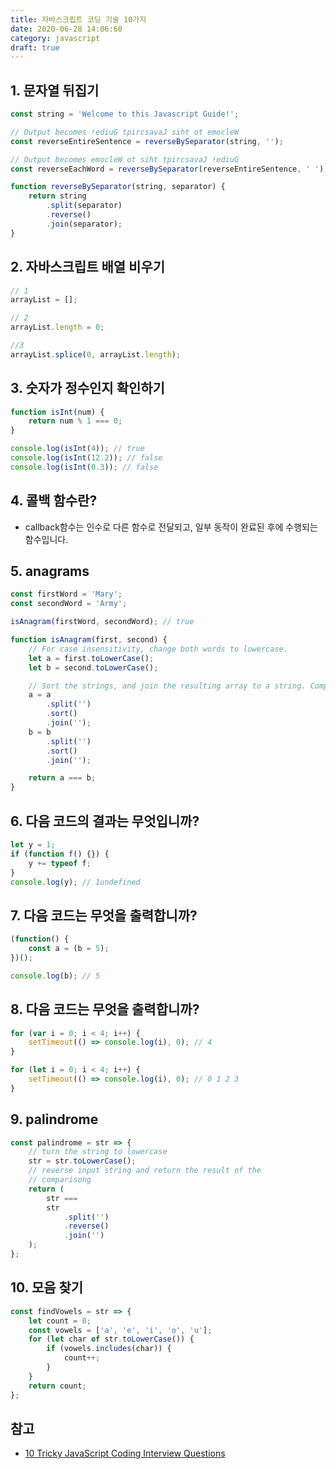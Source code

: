 ```yaml
---
title: 자바스크립트 코딩 기술 10가지
date: 2020-06-28 14:06:60
category: javascript
draft: true
---
```


## 1. 문자열 뒤집기

```javascript
const string = 'Welcome to this Javascript Guide!';

// Output becomes !ediuG tpircsavaJ siht ot emocleW
const reverseEntireSentence = reverseBySeparator(string, '');

// Output becomes emocleW ot siht tpircsavaJ !ediuG
const reverseEachWord = reverseBySeparator(reverseEntireSentence, ' ');

function reverseBySeparator(string, separator) {
	return string
		.split(separator)
		.reverse()
		.join(separator);
}
```

## 2. 자바스크립트 배열 비우기

```javascript
// 1
arrayList = [];

// 2
arrayList.length = 0;

//3
arrayList.splice(0, arrayList.length);
```

## 3. 숫자가 정수인지 확인하기

```javascript
function isInt(num) {
	return num % 1 === 0;
}

console.log(isInt(4)); // true
console.log(isInt(12.2)); // false
console.log(isInt(0.3)); // false
```

## 4. 콜백 함수란?

- callback함수는 인수로 다른 함수로 전달되고, 일부 동작이 완료된 후에 수행되는 함수입니다.

## 5. anagrams

```javascript
const firstWord = 'Mary';
const secondWord = 'Army';

isAnagram(firstWord, secondWord); // true

function isAnagram(first, second) {
	// For case insensitivity, change both words to lowercase.
	let a = first.toLowerCase();
	let b = second.toLowerCase();

	// Sort the strings, and join the resulting array to a string. Compare the results
	a = a
		.split('')
		.sort()
		.join('');
	b = b
		.split('')
		.sort()
		.join('');

	return a === b;
}
```

## 6. 다음 코드의 결과는 무엇입니까?

```javascript
let y = 1;
if (function f() {}) {
	y += typeof f;
}
console.log(y); // 1undefined
```

## 7. 다음 코드는 무엇을 출력합니까?

```javascript
(function() {
	const a = (b = 5);
})();

console.log(b); // 5
```

## 8. 다음 코드는 무엇을 출력합니까?

```javascript
for (var i = 0; i < 4; i++) {
	setTimeout(() => console.log(i), 0); // 4
}

for (let i = 0; i < 4; i++) {
	setTimeout(() => console.log(i), 0); // 0 1 2 3
}
```

## 9. palindrome

```javascript
const palindrome = str => {
	// turn the string to lowercase
	str = str.toLowerCase();
	// reverse input string and return the result of the
	// comparisong
	return (
		str ===
		str
			.split('')
			.reverse()
			.join('')
	);
};
```

## 10. 모음 찾기

```javascript
const findVowels = str => {
	let count = 0;
	const vowels = ['a', 'e', 'i', 'o', 'u'];
	for (let char of str.toLowerCase()) {
		if (vowels.includes(char)) {
			count++;
		}
	}
	return count;
};
```

## 참고

- [10 Tricky JavaScript Coding Interview Questions](https://medium.com/javascript-in-plain-english/10-tricky-javascript-coding-interview-question-with-solution-93ec265dd9ee)
